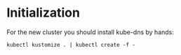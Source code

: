 # Initialization

For the new cluster you should install kube-dns by hands:

``` shell
kubectl kustomize . | kubectl create -f -
```
